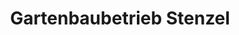 ---
title: "Gartenbaubetrieb Stenzel"
url: /goessnitz/gartenbaubetrieb-stenzel/
shop: Garten-Center
---